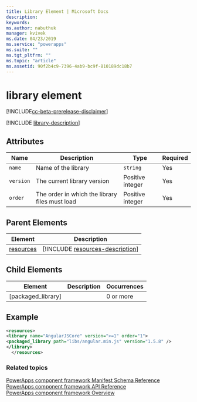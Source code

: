 ```yaml
---
title: Library Element | Microsoft Docs
description: 
keywords:
ms.author: nabuthuk
manager: kvivek
ms.date: 04/23/2019
ms.service: "powerapps"
ms.suite: ""
ms.tgt_pltfrm: ""
ms.topic: "article"
ms.assetid: 90f2b4c9-7396-4ab9-bc9f-810189dc18b7
---
```


# library element

[!INCLUDE[cc-beta-prerelease-disclaimer](../../../includes/cc-beta-prerelease-disclaimer.md)]

[!INCLUDE [library-description](includes/library-description.md)]

## Attributes

|Name|Description|Type|Required|
|--|--|--|--|
|`name`|Name of the library|`string`|Yes|
|`version`|The current library version|Positive integer|Yes|
|`order`|The order in which the library files must load|Positive integer|Yes|

## Parent Elements

|Element|Description|
|--|--|
|[resources](resources.md)|[!INCLUDE [resources-description](includes/resources-description.md)]|

## Child Elements

|Element|Description|Occurrences|
|--|--|--|
|[packaged_library]||0 or more|

## Example

```xml
<resources>
<library name="AngularJSCore" version=">=1" order="1">
<packaged_library path="libs/angular.min.js" version="1.5.8" />
</library>
  </resources>
```

### Related topics

[PowerApps component framework Manifest Schema Reference](index.md)<br/>
[PowerApps component framework API Reference](../reference/index.md)<br/>
[PowerApps component framework Overview](../overview.md)